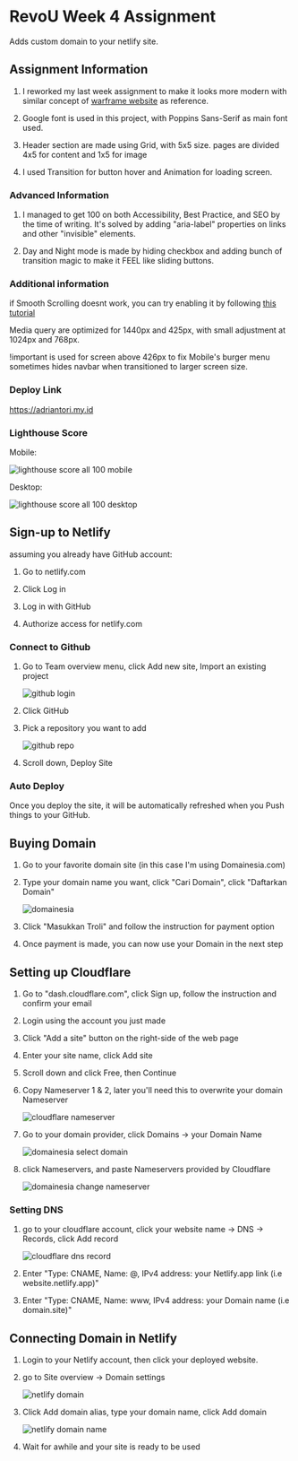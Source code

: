 # RevoU Week 4 Assignment

Adds custom domain to your netlify site.

## Assignment Information

1. I reworked my last week assignment to make it looks more modern with similar concept of [warframe website](https://warframe.com) as reference.

2. Google font is used in this project, with Poppins Sans-Serif as main font used.

3. Header section are made using Grid, with 5x5 size. pages are divided 4x5 for content and 1x5 for image

4. I used Transition for button hover and Animation for loading screen.

### Advanced Information

1. I managed to get 100 on both Accessibility, Best Practice, and SEO by the time of writing. It's solved by adding "aria-label" properties on links and other "invisible" elements.

2. Day and Night mode is made by hiding checkbox and adding bunch of transition magic to make it FEEL like sliding buttons.

### Additional information

if Smooth Scrolling doesnt work, you can try enabling it by following [this tutorial](https://www.majorgeeks.com/content/page/how_to_enable_or_disable_smooth_scrolling_in_google_chrome.html#:~:text=If%20your%20Google%20Chrome%20seems,on%20the%20bottom-right%20corner.)

Media query are optimized for 1440px and 425px, with small adjustment at 1024px and 768px.

!important is used for screen above 426px to fix Mobile's burger menu sometimes hides navbar when transitioned to larger screen size.

### Deploy Link

https://adriantori.my.id

### Lighthouse Score
Mobile:

![lighthouse score all 100 mobile](/Assets/Images/Readme/mobilePerformance.png "Lighthouse score mobile")

Desktop:

![lighthouse score all 100 desktop](/Assets/Images/Readme/desktopPerformance.png "Lighthouse score desktop")

## Sign-up to Netlify

assuming you already have GitHub account:

1. Go to netlify.com 

2. Click Log in

3. Log in with GitHub

4. Authorize access for netlify.com

### Connect to Github

1. Go to Team overview menu, click Add new site, Import an existing project
   
   ![github login](Assets/Images/Readme/2023-07-07-11-16-10-image.png)

2. Click GitHub

3. Pick a repository you want to add
   
   ![github repo](Assets/Images/Readme/2023-07-07-11-17-41-image.png)

4. Scroll down, Deploy Site

### Auto Deploy

Once you deploy the site, it will be automatically refreshed when you Push things to your GitHub.

## Buying Domain

1. Go to your favorite domain site (in this case I'm using Domainesia.com)

2. Type your domain name you want, click "Cari Domain", click "Daftarkan Domain"
   
   ![domainesia](Assets/Images/Readme/2023-07-07-11-58-47-image.png)

3. Click "Masukkan Troli" and follow the instruction for payment option

4. Once payment is made, you can now use your Domain in the next step

## Setting up Cloudflare

1. Go to "dash.cloudflare.com", click Sign up, follow the instruction and confirm your email

2. Login using the account you just made

3. Click "Add a site" button on the right-side of the web page

4. Enter your site name, click Add site

5. Scroll down and click Free, then Continue

6. Copy Nameserver 1 & 2, later you'll need this to overwrite your domain Nameserver
   
   ![cloudflare nameserver](Assets/Images/Readme/2023-07-07-12-10-25-image.png)

7. Go to your domain provider, click Domains -> your Domain Name
   
   ![domainesia select domain](Assets/Images/Readme/2023-07-07-12-05-28-image.png)

8. click Nameservers, and paste Nameservers provided by Cloudflare
   
   ![domainesia change nameserver](Assets/Images/Readme/2023-07-07-12-06-30-image.png)

### Setting DNS

1. go to your cloudflare account, click your website name -> DNS -> Records, click Add record
   
   ![cloudflare dns record](Assets/Images/Readme/2023-07-07-12-18-05-image.png)

2. Enter "Type: CNAME, Name: @, IPv4 address: your Netlify.app link (i.e website.netlify.app)"

3. Enter "Type: CNAME, Name: www, IPv4 address: your Domain name (i.e domain.site)"

## Connecting Domain in Netlify

1. Login to your Netlify account, then click your deployed website.

2. go to Site overview -> Domain settings
   
   ![netlify domain](Assets/Images/Readme/2023-07-07-12-13-08-image.png)

3. Click Add domain alias, type your domain name, click Add domain
   
   ![netlify domain name](Assets/Images/Readme/2023-07-07-12-14-28-image.png)

4. Wait for awhile and your site is ready to be used

